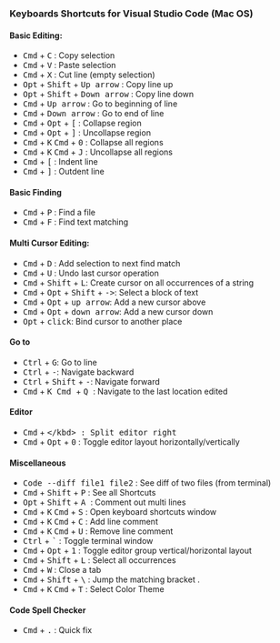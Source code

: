 ### Keyboards Shortcuts for Visual Studio Code (Mac OS)
#### Basic Editing:

- <kbd>Cmd</kbd> + <kbd>C</kbd> : Copy selection
- <kbd>Cmd</kbd> + <kbd>V</kbd> : Paste selection
- <kbd>Cmd</kbd> + <kbd>X</kbd> : Cut line (empty selection)
- <kbd>Opt</kbd> + <kbd>Shift</kbd> + <kbd>Up arrow</kbd> : Copy line up
- <kbd>Opt</kbd> + <kbd>Shift</kbd> + <kbd>Down arrow</kbd> : Copy line down
- <kbd>Cmd</kbd> + <kbd>Up arrow</kbd> : Go to beginning of line
- <kbd>Cmd</kbd> + <kbd>Down arrow</kbd> : Go to end of line
- <kbd>Cmd</kbd> + <kbd>Opt</kbd> + <kbd>[</kbd> : Collapse region
- <kbd>Cmd</kbd> + <kbd>Opt</kbd> + <kbd>]</kbd> : Uncollapse region
- <kbd>Cmd</kbd> + <kbd>K</kbd> <kbd>Cmd</kbd> + <kbd>0</kbd> : Collapse all regions
- <kbd>Cmd</kbd> + <kbd>K</kbd> <kbd>Cmd</kbd> + <kbd>J</kbd> : Uncollapse all regions
- <kbd>Cmd</kbd> + <kbd>[</kbd> : Indent line
- <kbd>Cmd</kbd> + <kbd>]</kbd> : Outdent line


#### Basic Finding
- <kbd>Cmd</kbd> + <kbd>P</kbd> : Find a file
- <kbd>Cmd</kbd> + <kbd>F</kbd> : Find text matching

#### Multi Cursor Editing:
- <kbd>Cmd</kbd> + <kbd>D</kbd> : Add selection to next find match
- <kbd>Cmd</kbd> + <kbd>U</kbd> : Undo last cursor operation
- <kbd>Cmd</kbd> + <kbd>Shift</kbd> + <kbd>L</kbd>: Create cursor on all occurrences of a string
- <kbd>Cmd</kbd> + <kbd>Opt</kbd> + <kbd>Shift</kbd> + <kbd>-></kbd>: Select a block of text
- <kbd>Cmd</kbd> + <kbd>Opt</kbd> + <kbd>up arrow</kbd>: Add a new cursor above
- <kbd>Cmd</kbd> + <kbd>Opt</kbd> + <kbd>down arrow</kbd>: Add a new cursor down
- <kbd>Opt</kbd> + <kbd>click</kbd>: Bind cursor to another place

#### Go to
- <kbd>Ctrl</kbd> + <kbd>G</kbd>: Go to line
- <kbd>Ctrl</kbd> + <kbd>-</kbd>: Navigate backward
- <kbd>Ctrl</kbd> + <kbd>Shift</kbd> + <kbd>-</kbd>: Navigate forward
- <kbd>Cmd</kbd> + <kbd> K </kbd> <kbd> Cmd </kbd> + <kbd> Q </kbd>: Navigate to the last location edited

#### Editor
- <kbd>Cmd</kbd> + <kbd>\</kbd> : Split editor right
- <kbd>Cmd</kbd> + <kbd>Opt</kbd> + <kbd>0</kbd> : Toggle editor layout horizontally/vertically

#### Miscellaneous
- <kbd>Code --diff file1 file2</kbd> : See diff of two files (from terminal)
- <kbd>Cmd</kbd> + <kbd>Shift</kbd> + <kbd> P</kbd> : See all Shortcuts
- <kbd>Opt</kbd> + <kbd>Shift</kbd> + <kbd> A </kbd> : Comment out multi lines
- <kbd>Cmd</kbd> + <kbd>K</kbd> <kbd>Cmd</kbd> + <kbd>S</kbd> : Open keyboard shortcuts window
- <kbd>Cmd</kbd> + <kbd>K</kbd> <kbd>Cmd</kbd> + <kbd>C</kbd> : Add line comment
- <kbd>Cmd</kbd> + <kbd>K</kbd> <kbd>Cmd</kbd> + <kbd>U</kbd> : Remove line comment
- <kbd>Ctrl</kbd> + <kbd>`</kbd> : Toggle terminal window
- <kbd>Cmd</kbd> + <kbd>Opt</kbd> + <kbd>1</kbd> : Toggle editor group vertical/horizontal layout
- <kbd>Cmd</kbd> + <kbd>Shift</kbd> + <kbd>L</kbd> : Select all occurrences
- <kbd>Cmd</kbd> + <kbd>W</kbd> : Close a tab
- <kbd>Cmd</kbd> + <kbd>Shift</kbd> + <kbd>\\</kbd> : Jump the matching bracket .
- <kbd>Cmd</kbd> + <kbd>K</kbd> <kbd>Cmd</kbd> + <kbd>T</kbd> : Select Color Theme

#### Code Spell Checker
- <kbd>Cmd</kbd> + <kbd>.</kbd> : Quick fix
